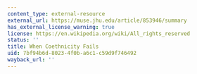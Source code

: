 ```yaml
---
content_type: external-resource
external_url: https://muse.jhu.edu/article/853946/summary
has_external_license_warning: true
license: https://en.wikipedia.org/wiki/All_rights_reserved
status: ''
title: When Coethnicity Fails
uid: 7bf94b6d-8023-4f0b-a6c1-c59d9f746492
wayback_url: ''
---
```

